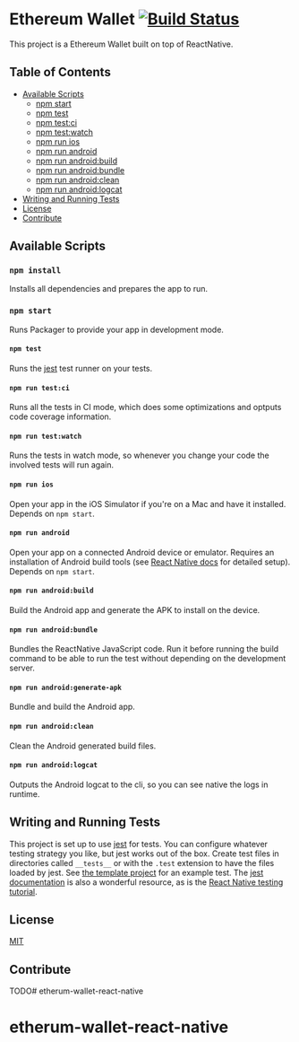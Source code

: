 # Ethereum Wallet [![Build Status](https://travis-ci.org/fmsouza/ethereum-wallet.svg?branch=master)](https://travis-ci.org/fmsouza/ethereum-wallet)

This project is a Ethereum Wallet built on top of ReactNative.

## Table of Contents

* [Available Scripts](#available-scripts)
  * [npm start](#npm-start)
  * [npm test](#npm-test)
  * [npm test:ci](#npm-test-ci)
  * [npm test:watch](#npm-test-watch)
  * [npm run ios](#npm-run-ios)
  * [npm run android](#npm-run-android)
  * [npm run android:build](#npm-run-android-build)
  * [npm run android:bundle](#npm-run-android-bundle)
  * [npm run android:clean](#npm-run-android-clean)
  * [npm run android:logcat](#npm-run-android-logcat)
* [Writing and Running Tests](#writing-and-running-tests)
* [License](#license)
* [Contribute](#contribute)

## Available Scripts

### `npm install`

Installs all dependencies and prepares the app to run.

### `npm start`

Runs Packager to provide your app in development mode.

#### `npm test`

Runs the [jest](https://github.com/facebook/jest) test runner on your tests.

#### `npm run test:ci`

Runs all the tests in CI mode, which does some optimizations and optputs code coverage information.

#### `npm run test:watch`

Runs the tests in watch mode, so whenever you change your code the involved tests will run again.

#### `npm run ios`

Open your app in the iOS Simulator if you're on a Mac and have it installed. Depends on `npm start`.

#### `npm run android`

Open your app on a connected Android device or emulator. Requires an installation of Android build tools (see [React Native docs](https://facebook.github.io/react-native/docs/getting-started.html) for detailed setup). Depends on `npm start`.

#### `npm run android:build`

Build the Android app and generate the APK to install on the device.

#### `npm run android:bundle`

Bundles the ReactNative JavaScript code. Run it before running the build command to be able to run the test without depending on the development server.

#### `npm run android:generate-apk`

Bundle and build the Android app.

#### `npm run android:clean`

Clean the Android generated build files.

#### `npm run android:logcat`

Outputs the Android logcat to the cli, so you can see native the logs in runtime.

## Writing and Running Tests

This project is set up to use [jest](https://facebook.github.io/jest/) for tests. You can configure whatever testing strategy you like, but jest works out of the box. Create test files in directories called `__tests__` or with the `.test` extension to have the files loaded by jest. See [the template project](https://github.com/react-community/create-react-native-app/blob/master/react-native-scripts/template/App.test.js) for an example test. The [jest documentation](https://facebook.github.io/jest/docs/getting-started.html) is also a wonderful resource, as is the [React Native testing tutorial](https://facebook.github.io/jest/docs/tutorial-react-native.html).

## License

[MIT](./LICENSE)


## Contribute

TODO# etherum-wallet-react-native
# etherum-wallet-react-native
